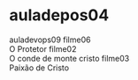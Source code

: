 # auladepos04
auladevops09
filme06<br>O Protetor
filme02<br>O conde de monte cristo
filme03<br>Paixão de Cristo
